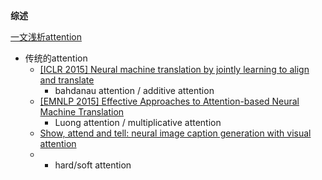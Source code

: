 
**综述**

[一文浅析attention](https://zhuanlan.zhihu.com/p/453294361)
- 传统的attention
  - [[ICLR 2015] Neural machine translation by jointly learning to align and translate](https://arxiv.org/pdf/1409.0473)
    - bahdanau attention / additive attention
  - [[EMNLP 2015] Effective Approaches to Attention-based Neural Machine Translation](https://arxiv.org/pdf/1508.04025)
    - Luong attention / multiplicative attention
  - [Show, attend and tell: neural image caption generation with visual attention](https://dl.acm.org/doi/10.5555/3045118.3045336)
  - - hard/soft attention

